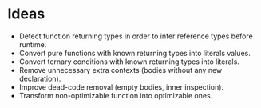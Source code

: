 # Ideas

- Detect function returning types in order to infer reference types before runtime.
- Convert pure functions with known returning types into literals values.
- Convert ternary conditions with known returning types into literals.
- Remove unnecessary extra contexts (bodies without any new declaration).
- Improve dead-code removal (empty bodies, inner inspection).
- Transform non-optimizable function into optimizable ones.
